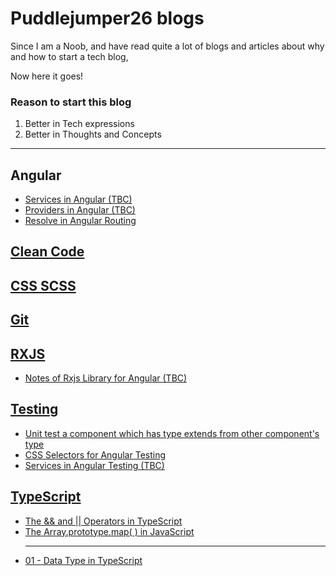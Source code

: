 # Puddlejumper26 blogs

Since I am a Noob, and have read quite a lot of blogs and articles about why and how to start a tech blog, 

Now here it goes!

### Reason to start this blog
1. Better in Tech expressions
2. Better in Thoughts and Concepts

********************************************************************************

## Angular
<ul>
  <li><a href="https://github.com/puddlejumper26/blogs/issues/13">Services in Angular (TBC)</li>
  <li><a href="https://github.com/puddlejumper26/blogs/issues/14">Providers in Angular (TBC)</li>
  <li><a href="https://github.com/puddlejumper26/blogs/issues/16">Resolve in Angular Routing</li>
</ul>

## Clean Code

## CSS SCSS

## Git

## RXJS
<ul>
  <li><a href="https://github.com/puddlejumper26/blogs/issues/12">Notes of Rxjs Library for Angular (TBC)</li>
</ul>

## Testing
<ul>
  <li><a href="https://github.com/puddlejumper26/blogs/issues/3" target="_blank">Unit test a component which has type extends from other component's type</li>
  <li><a href="https://github.com/puddlejumper26/blogs/issues/4" target="_blank">CSS Selectors for Angular Testing</li>
  <li><a href="https://github.com/puddlejumper26/blogs/issues/15">Services in Angular Testing (TBC)</li>
</ul>

## TypeScript

<ul>
  <li><a href="https://github.com/puddlejumper26/blogs/issues/1" target="_blank">The && and || Operators in TypeScript </li>
  <li><a href="https://github.com/puddlejumper26/blogs/issues/2" target="_blank">The Array.prototype.map( ) in JavaScript</li>
  
  - - - - - - - - - - - - - -
  
  <li><a href="https://github.com/puddlejumper26/blogs/issues/19">01 - Data Type in TypeScript</li>
<ul>

  

